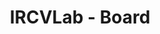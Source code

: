 ---
title: "IRCVLab - Board"
layout: redirected
redirect_to: https://ircv.notion.site/IRCV-Board-19c0b39c7ed3802d9ad7f9870de19146?pvs=4
# redirect_to: https://qbio.notion.site/QBioLab-44d1a1b54a284dd3a834be8542aa0345
sitemap: false
permalink: /board
---